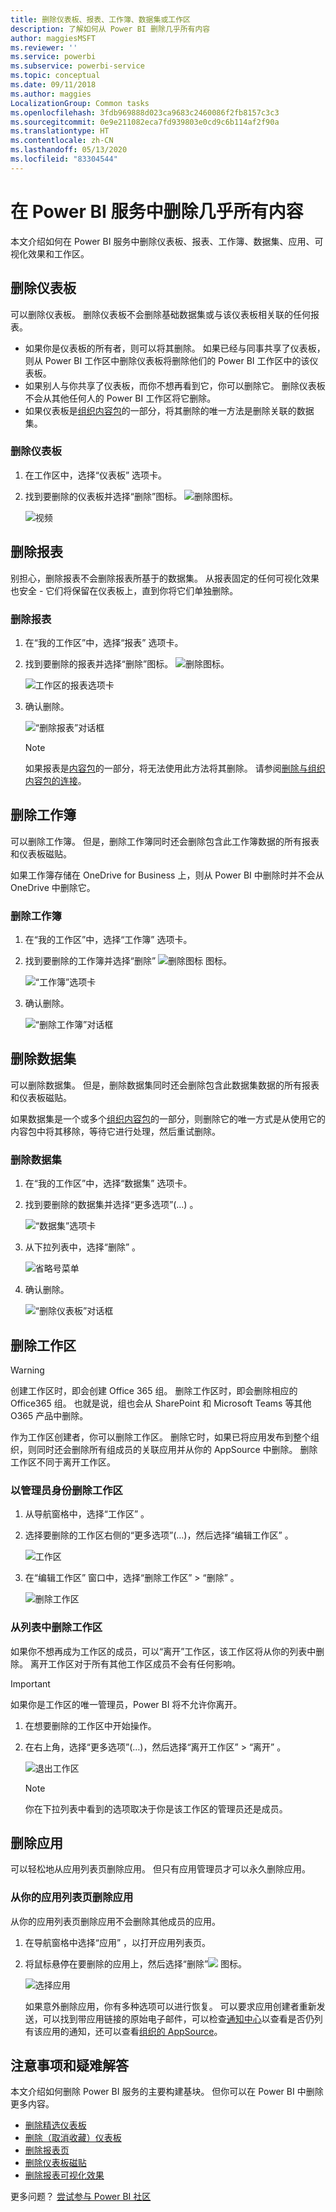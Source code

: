 ```yaml
---
title: 删除仪表板、报表、工作簿、数据集或工作区
description: 了解如何从 Power BI 删除几乎所有内容
author: maggiesMSFT
ms.reviewer: ''
ms.service: powerbi
ms.subservice: powerbi-service
ms.topic: conceptual
ms.date: 09/11/2018
ms.author: maggies
LocalizationGroup: Common tasks
ms.openlocfilehash: 3fdb969888d023ca9683c2460086f2fb8157c3c3
ms.sourcegitcommit: 0e9e211082eca7fd939803e0cd9c6b114af2f90a
ms.translationtype: HT
ms.contentlocale: zh-CN
ms.lasthandoff: 05/13/2020
ms.locfileid: "83304544"
---
```

# <a name="delete-almost-anything-in-power-bi-service"></a>在 Power BI 服务中删除几乎所有内容
本文介绍如何在 Power BI 服务中删除仪表板、报表、工作簿、数据集、应用、可视化效果和工作区。

## <a name="delete-a-dashboard"></a>删除仪表板
可以删除仪表板。 删除仪表板不会删除基础数据集或与该仪表板相关联的任何报表。

* 如果你是仪表板的所有者，则可以将其删除。 如果已经与同事共享了仪表板，则从 Power BI 工作区中删除仪表板将删除他们的 Power BI 工作区中的该仪表板。
* 如果别人与你共享了仪表板，而你不想再看到它，你可以删除它。  删除仪表板不会从其他任何人的 Power BI 工作区将它删除。
* 如果仪表板是[组织内容包](../collaborate-share/service-organizational-content-pack-disconnect.md)的一部分，将其删除的唯一方法是删除关联的数据集。

### <a name="to-delete-a-dashboard"></a>删除仪表板
1. 在工作区中，选择“仪表板”  选项卡。
2. 找到要删除的仪表板并选择“删除”图标。 ![删除图标](media/service-delete/power-bi-delete-icon.png)。

    ![视频](media/service-delete/power-bi-delete-dash.gif)

## <a name="delete-a-report"></a>删除报表
别担心，删除报表不会删除报表所基于的数据集。  从报表固定的任何可视化效果也安全 - 它们将保留在仪表板上，直到你将它们单独删除。

### <a name="to-delete-a-report"></a>删除报表
1. 在“我的工作区”中，选择“报表”  选项卡。
2. 找到要删除的报表并选择“删除”图标。   ![删除图标](media/service-delete/power-bi-delete-icon.png)。   

    ![工作区的报表选项卡](media/service-delete/power-bi-delete-reportnew.png)
3. 确认删除。

   ![“删除报表”对话框](media/service-delete/power-bi-delete-report.png)

   > [!NOTE]
   > 如果报表是[内容包](../collaborate-share/service-organizational-content-pack-introduction.md)的一部分，将无法使用此方法将其删除。  请参阅[删除与组织内容包的连接](../collaborate-share/service-organizational-content-pack-disconnect.md)。
   >
   >

## <a name="delete-a-workbook"></a>删除工作簿
可以删除工作簿。 但是，删除工作簿同时还会删除包含此工作簿数据的所有报表和仪表板磁贴。

如果工作簿存储在 OneDrive for Business 上，则从 Power BI 中删除时并不会从 OneDrive 中删除它。

### <a name="to-delete-a-workbook"></a>删除工作簿
1. 在“我的工作区”中，选择“工作簿”  选项卡。
2. 找到要删除的工作簿并选择“删除” ![删除图标](media/service-delete/power-bi-delete-report2.png) 图标。

    ![“工作簿”选项卡](media/service-delete/power-bi-delete-workbooknew.png)
3. 确认删除。

   ![“删除工作簿”对话框](media/service-delete/power-bi-delete-confirm.png)

## <a name="delete-a-dataset"></a>删除数据集
可以删除数据集。 但是，删除数据集同时还会删除包含此数据集数据的所有报表和仪表板磁贴。

如果数据集是一个或多个[组织内容包](../collaborate-share/service-organizational-content-pack-disconnect.md)的一部分，则删除它的唯一方式是从使用它的内容包中将其移除，等待它进行处理，然后重试删除。

### <a name="to-delete-a-dataset"></a>删除数据集
1. 在“我的工作区”中，选择“数据集”  选项卡。
2. 找到要删除的数据集并选择“更多选项”(…)  。  

    ![“数据集”选项卡](media/service-delete/power-bi-delete-datasetnew.png)
3. 从下拉列表中，选择“删除”  。

   ![省略号菜单](media/service-delete/power-bi-delete-datasetnew2.png)
4. 确认删除。

   ![“删除仪表板”对话框](media/service-delete/power-bi-delete-dataset-confirm.png)

## <a name="delete-a-workspace"></a>删除工作区
> [!WARNING]
> 创建工作区时，即会创建 Office 365 组。 删除工作区时，即会删除相应的 Office365 组。 也就是说，组也会从 SharePoint 和 Microsoft Teams 等其他 O365 产品中删除。
>
>

作为工作区创建者，你可以删除工作区。 删除它时，如果已将应用发布到整个组织，则同时还会删除所有组成员的关联应用并从你的 AppSource 中删除。 删除工作区不同于离开工作区。

### <a name="to-delete-a-workspace---if-you-are-an-admin"></a>以管理员身份删除工作区
1. 从导航窗格中，选择“工作区”  。

2. 选择要删除的工作区右侧的“更多选项”(…)，然后选择“编辑工作区”   。

    ![工作区](media/service-delete/power-bi-delete-workspace.png)

3. 在“编辑工作区”  窗口中，选择“删除工作区”   > “删除”  。

    ![删除工作区](media/service-delete/power-bi-delete-workspace2.png)

### <a name="to-remove-a-workspace-from-your-list"></a>从列表中删除工作区
如果你不想再成为工作区的成员，可以“离开”工作区，该工作区将从你的列表中删除。 离开工作区对于所有其他工作区成员不会有任何影响。  

> [!IMPORTANT]
> 如果你是工作区的唯一管理员，Power BI 将不允许你离开。
>
>

1. 在想要删除的工作区中开始操作。

2. 在右上角，选择“更多选项”(…)，然后选择“离开工作区” > “离开”    。

      ![退出工作区](media/service-delete/power-bi-leave-workspace.png)

   > [!NOTE]
   > 你在下拉列表中看到的选项取决于你是该工作区的管理员还是成员。
   >
   >

## <a name="delete-or-remove-an-app"></a>删除应用
可以轻松地从应用列表页删除应用。 但只有应用管理员才可以永久删除应用。

### <a name="remove-an-app-from-your-app-list-page"></a>从你的应用列表页删除应用
从你的应用列表页删除应用不会删除其他成员的应用。

1. 在导航窗格中选择“应用”  ，以打开应用列表页。
2. 将鼠标悬停在要删除的应用上，然后选择“删除”![](media/service-delete/power-bi-delete-report2.png) 图标。

   ![选择应用](media/service-delete/power-bi-delete-app.png)

   如果意外删除应用，你有多种选项可以进行恢复。  可以要求应用创建者重新发送，可以找到带应用链接的原始电子邮件，可以检查[通知中心](../consumer/end-user-notification-center.md)以查看是否仍列有该应用的通知，还可以查看[组织的 AppSource](../consumer/end-user-apps.md)。

## <a name="considerations-and-troubleshooting"></a>注意事项和疑难解答
本文介绍如何删除 Power BI 服务的主要构建基块。 但你可以在 Power BI 中删除更多内容。  

* [删除精选仪表板](../consumer/end-user-featured.md)
* [删除（取消收藏）仪表板](../consumer/end-user-favorite.md)
* [删除报表页](service-delete.md)
* [删除仪表板磁贴](service-dashboard-edit-tile.md)
* [删除报表可视化效果](service-delete.md)

更多问题？ [尝试参与 Power BI 社区](https://community.powerbi.com/)
